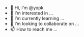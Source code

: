 - 👋 Hi, I’m @yopk
- 👀 I’m interested in ...
- 🌱 I’m currently learning ...
- 💞️ I’m looking to collaborate on ...
- 📫 How to reach me ...

<!---
yopk/yopk is a ✨ special ✨ repository because its `README.md` (this file) appears on your GitHub profile.
You can click the Preview link to take a look at your changes.
--->
